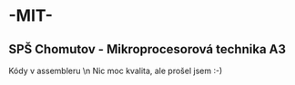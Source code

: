 # -MIT-
SPŠ Chomutov - Mikroprocesorová technika A3
--------------------------------------------
Kódy v assembleru \n
Nic moc kvalita, ale prošel jsem :-)
